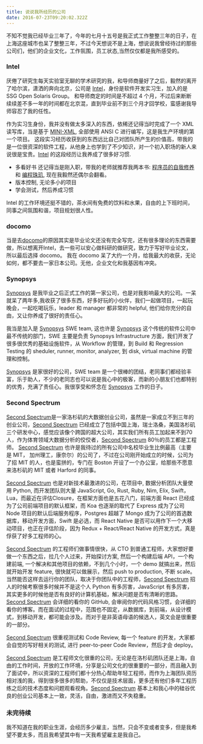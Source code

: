 ```yaml
---
title: 说说我所经历的公司
date: 2016-07-23T09:20:02.322Z
---
```


不知不觉我已经毕业三年了，今年的七月十五号是我正式工作整整三年的日子，在上海这座城市也呆了整整三年，不过今天想说不是上海，想说说我曾经待过的那些公司们，他们的企业文化，工作氛围，员工状态,当然仅仅都是我所感受的。

### Intel

厌倦了研究生每天实验室无聊的学术研究的我，和导师商量好了之后，毅然的离开了哈尔滨，潇洒的奔向北京，公司是 [Intel](http://www.intel.com)，身份是软件开发实习生，加入的是 SSG Open Solaris Group。 和导师商定的时间是不超过 4 个月，不过后来断断续续差不多一年的时间都在北京混，直到毕业前不到三个月才回学校，蛮感谢我导师容忍了我的任性。

作为实习生身份，我并没有做太多深入的东西，依稀还记得当时完成了一个 XML 读写库，当是基于 [MINI-XML](http://www.msweet.org/projects.php?Z3), 全部使用 ANSI C 进行编写，这是我生产环境的第一个项目。 这段实习经历收获到的东西远比自己对团队所产生的价值高，带我的是一位很资深的软件工程，从他身上也学到了不少知识，对一个初入职场的新人来说很是宝贵。[Intel](http://www.intel.com) 的这段经历让我养成了很多好习惯.

* 多看好书
  还记得当是刚入职，带我的老师就推荐我两本书: [程序员的自我修养](https://book.douban.com/subject/3652388/) 和 [编程珠玑](https://book.douban.com/subject/3227098/), 现在我毅然还偶尔会翻看。
* 版本控制, 无论多小的项目
* 学会测试，然后养成习惯

Intel 的工作环境还挺不错的，茶水间有免费的饮料和水果，自由的上下班时间，同事之间氛围和谐，项目规划很人性。

### docomo

当是去[docomo](https://www.nttdocomo.co.jp/)的原因其实是毕业论文还没有完全写完，还有很多理论的东西需要做，所以想离开Intel，去一些可以安心做科研的做研究，致力于写好毕业论文，所以最后选择 docomo。 我在 docomo 呆了大约一个月，给我最大的收获，无论如何，都不要去一家日本公司。无他，企业文化和我基因有冲突。

### Synopsys

[Synopsys](http://www.synopsys.com) 是我毕业之后正式工作的第一家公司，也是对我影响最大的公司。一呆就呆了两年多,我收获了很多东西，好多好玩的小伙伴，我们一起做项目，一起玩晚会，一起吃喝玩乐，leader 和 manager 都非常的 helpful, 他们给你充分的自由，又让你养成了很好的责任心。

我当是加入是 [Synopsys](http://synospys.com) SWE team, 这也许是 [Synopsys](http://www.synopsys.com) 这个传统的软件公司中最不传统的部门，SWE 主要是负责 Synopsys Infrastructure 方面，我们开发了很多很优秀的基础设施软件，从 Workflow 的管理，到 Build 和 Regression Testing 的 sheduler, runner, monitor, analyzer, 到 disk, virtual machine 的管理和控制。

[Synopsys](http://www.synopsys.com) 是家很好的公司，SWE team 是一个很棒的团结，老同事们都经验丰富，乐于助人，不少的老同志也可以说是我心中的极客，而新的小朋友们也都特别的优秀，充满了责任心。我很享受和怀念在 [Synopsys](http://www.synopsys.com) 工作的日子。

### Second Spectrum

[Second Spectrum](http://secondspectrum.com)是一家洛杉矶的大数据创业公司，虽然是一家成立不到三年的创业公司，[Second Spectrum](http://secondspectrum.com) 已经成立了包括中国上海，瑞士洛桑，美国洛杉矶三个研发中心，感觉应该像个跨国的超大公司，其实我们所有员工加起来不到70人，作为体育领域大数据分析的佼佼者，[Second Spectrum](http://secondspectrum.com) 80％的员工都是工程师。 [Second Spectrum](http://secondspectrum.com) 也许是我待过的所有公司中名校毕业生比例最高（主要是 MIT， 加州理工，康奈尔）的公司了，不过在公司刚开始成立的时候，公司为了招 MIT 的人，也是蛮拼的，专门在 Boston 开设了一个办公室，给那些不愿意来洛杉矶的 MIT 或者 Harford 的同事。

[Second Spectrum](http://secondspectrum.com) 也是对新技术最激进的公司，在项目中, 数据分析团队大量使用 Python, 而开发团队则大量 JavaScript, Go, Rust, Ruby, Nim, Elix, Swift，Lua，而最近在评估Closure，在框架方面也是五花八门，前端方面 React 已经成为了公司前端项目的默认框架，而 Koa 也逐渐的取代了 Express 成为了公司 Node 项目的默认后端服务程序，Postgres 超越了 Mongo 成为了公司的首选数据库，移动开发方面，Swift 是必选，而 React Native 是否可以用作下一个大移动项目，也正在评估阶段，因为 Redux + React/React Native 的开发方式，真是俘获了好多工程师的心。

[Second Spectrum](http://secondspectrum.com) 的工程师们做事情很快，从 CTO 到普通工程师，大家想好要做一个东西之后，拉几个人过来，开始探讨方案, 然后一个构建后端 API，一个构建前端, 一个解决和其他项目的依赖，不到几个小时，一个 demo 就搞出来，然后就开始开发 feature, 很快就可以做展示，然后 push to production, 不断 scale。当然能否这样去运行你的团队，取决于你团队中的工程师，[Second Spectrum](http://secondspectrum.com) 招人的时候考察很多时候并不是这个人 Python 有多厉害，JavaScript 有多厉害，其实更多的时候他是否有良好的计算机基础，解决问题是否有清晰的思路。[Second Spectrum](http://secondspectrum.com) 会详细的看你的 GitHub, 会审阅你的代码风格习惯，会详细的看你的博客。而在面试的过程中，范围也不固定，从数据库，到前端，从设计模式，到移动开发，都可能会涉及。而对于是非英语母语的候选人，英文会是很重要的一部分。

[Second Spectrum](http://secondspectrum.com) 很重视测试和 Code Review, 每一个 feature 的开发，大家都会自觉的写好相关的测试, 进行 peer-to-peer Code Review，然后才会 deploy。

[Second Spectrum](http://secondspectrum.com) 是工程师文化很重的公司，无论是在洛杉矶团队还是上海，自由的工作时间，开放的工作环境，分享是公司文化的很重要的一部分，而且融入到了面试中，所以资深的工程师们都十分热心帮助年轻工程师，而作为上海团队资历相对浅的我，得到很多很多的帮助，不仅仅是技术层面，更多还有他们多年工程历练之后的技术态度和问题观看视角。[Second Spectrum](http://secondspectrum.com) 基本上和我心中的硅谷优良的创业公司基本上一致，灵活，自由，激进而又不失稳重。

### 未完待续

我不知道在我的职业生涯，会经历多少雇主，当然，只会不变或者变多，但是我希望不要太多，而且我希望其中有一天我希望雇主是我自己。
